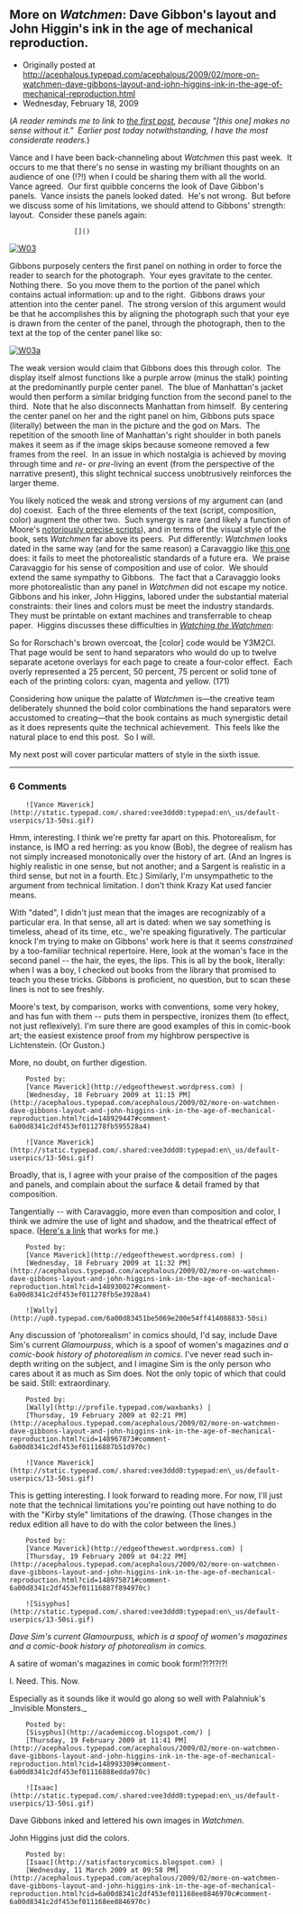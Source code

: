 ## More on <em>Watchmen</em>: Dave Gibbon's layout and John Higgin's ink in the age of mechanical reproduction.

 * Originally posted at http://acephalous.typepad.com/acephalous/2009/02/more-on-watchmen-dave-gibbons-layout-and-john-higgins-ink-in-the-age-of-mechanical-reproduction.html
 * Wednesday, February 18, 2009



(_A reader reminds me to link to [the first post](http://acephalous.typepad.com/acephalous/2009/02/like-what-i-did-with-the-dark-knight-only-this-time-about-the-fourth-issue-of-watchmenin-making-comics-scott-mccloud-argue.html), because_ _"[this one] makes no sense without it."  Earlier post today notwithstanding, I have the most considerate readers._)

Vance and I have been back-channeling about _Watchmen_ this past week.  It occurs to me that there's no sense in wasting my brilliant thoughts on an audience of one (!?!) when I could be sharing them with all the world.  Vance agreed.  Our first quibble concerns the look of Dave Gibbon's panels.  Vance insists the panels looked dated.  He's not wrong.  But before we discuss some of his limitations, we should attend to Gibbons' strength: layout.  Consider these panels again:

		

					[]()
			

[![W03](http://acephalous.typepad.com/.a/6a00d8341c2df453ef01116885f501970c-320wi)](http://acephalous.typepad.com/.a/6a00d8341c2df453ef01116885f501970c-pi)   

Gibbons purposely centers the first panel on nothing in order to force the reader to search for the photograph.  Your eyes gravitate to the center.  Nothing there.  So you move them to the portion of the panel which contains actual information: up and to the right.  Gibbons draws your attention into the center panel.  The strong version of this argument would be that he accomplishes this by aligning the photograph such that your eye is drawn from the center of the panel, through the photograph, then to the text at the top of the center panel like so:

[![W03a](http://acephalous.typepad.com/.a/6a00d8341c2df453ef011278fb13a428a4-320wi)](http://acephalous.typepad.com/.a/6a00d8341c2df453ef011278fb13a428a4-pi)

The weak version would claim that Gibbons does this through color.  The display itself almost functions like a purple arrow (minus the stalk) pointing at the predominantly purple center panel.  The blue of Manhattan's jacket would then perform a similar bridging function from the second panel to the third.  Note that he also disconnects Manhattan from himself.  By centering the center panel on her and the right panel on him, Gibbons puts space (literally) between the man in the picture and the god on Mars.  The repetition of the smooth line of Manhattan's right shoulder in both panels makes it seem as if the image skips because someone removed a few frames from the reel.  In an issue in which nostalgia is achieved by moving through time and _re_- or _pre_-living an event (from the perspective of the narrative present), this slight technical success unobtrusively reinforces the larger theme.    

You likely noticed the weak and strong versions of my argument can (and do) coexist.  Each of the three elements of the text (script, composition, color) augment the other two.  Such synergy is rare (and likely a function of Moore's [notoriously precise scripts](http://acephalous.typepad.com/acephalous/2009/01/teaching-the-overdetermined-image-.html)), and in terms of the visual style of the book, sets _Watchmen_ far above its peers.  Put differently: _Watchmen_ looks dated in the same way (and for the same reason) a Caravaggio like [this one](http://www.myfreewallpapers.net/artistic/wallpapers/caravaggio-the-calling-of-saint-matthew.jpg) does: it fails to meet the photorealistic standards of a future era.  We praise Caravaggio for his sense of composition and use of color.  We should extend the same sympathy to Gibbons.  The fact that a Caravaggio looks more photorealistic than any panel in _Watchmen_ did not escape my notice.  Gibbons and his inker, John Higgins, labored under the substantial material constraints: their lines and colors must be meet the industry standards.  They must be printable on extant machines and transferrable to cheap paper.  Higgins discusses these difficulties in _[Watching the Watchmen](http://www.amazon.com/exec/obidos/ASIN/1848560419/diesekoschmar-20)_:   

So for Rorschach's brown overcoat, the [color] code would be Y3M2CI.  That page would be sent to hand separators who would do up to twelve separate acetone overlays for each page to create a four-color effect.  Each overly represented a 25 percent, 50 percent, 75 percent or solid tone of each of the printing colors: cyan, magenta and yellow. (171)  

  
Considering how unique the palatte of _Watchmen_ is—the creative team deliberately shunned the bold color combinations the hand separators were accustomed to creating—that the book contains as much synergistic detail as it does represents quite the technical achievement.  This feels like the natural place to end this post.  So I will.    

My next post will cover particular matters of style in the sixth issue.    

			

* * *

### 6 Comments 

		

                
[]()

	

		![Vance Maverick](http://static.typepad.com/.shared:vee3ddd0:typepad:en\_us/default-userpics/13-50si.gif)
	

	

		

Hmm, interesting. I think we're pretty far apart on this. Photorealism, for instance, is IMO a red herring: as you know (Bob), the degree of realism has not simply increased monotonically over the history of art. (And an Ingres is highly realistic in one sense, but not another; and a Sargent is realistic in a third sense, but not in a fourth. Etc.) Similarly, I'm unsympathetic to the argument from technical limitation. I don't think Krazy Kat used fancier means.

With "dated", I didn't just mean that the images are recognizably of a particular era. In that sense, all art is dated: when we say something is timeless, ahead of its time, etc., we're speaking figuratively. The particular knock I'm trying to make on Gibbons' work here is that it seems _constrained_ by a too-familiar technical repertoire. Here, look at the woman's face in the second panel -- the hair, the eyes, the lips. This is all by the book, literally: when I was a boy, I checked out books from the library that promised to teach you these tricks. Gibbons is proficient, no question, but to scan these lines is not to see freshly.

Moore's text, by comparison, works with conventions, some very hokey, and has fun with them -- puts them in perspective, ironizes them (to effect, not just reflexively). I'm sure there are good examples of this in comic-book art; the easiest existence proof from my highbrow perspective is Lichtenstein. (Or Guston.)

More, no doubt, on further digestion.

	

		Posted by:
		[Vance Maverick](http://edgeofthewest.wordpress.com) |
		[Wednesday, 18 February 2009 at 11:15 PM](http://acephalous.typepad.com/acephalous/2009/02/more-on-watchmen-dave-gibbons-layout-and-john-higgins-ink-in-the-age-of-mechanical-reproduction.html?cid=148929447#comment-6a00d8341c2df453ef011278fb595528a4)

[]()

	

		![Vance Maverick](http://static.typepad.com/.shared:vee3ddd0:typepad:en\_us/default-userpics/13-50si.gif)
	

	

		

Broadly, that is, I agree with your praise of the composition of the pages and panels, and complain about the surface & detail framed by that composition.

Tangentially -- with Caravaggio, more even than composition and color, I think we admire the use of light and shadow, and the theatrical effect of space. ([Here's a link](http://www.wga.hu/frames-e.html?/html/c/caravagg/04/23conta.html) that works for me.)

	

		Posted by:
		[Vance Maverick](http://edgeofthewest.wordpress.com) |
		[Wednesday, 18 February 2009 at 11:32 PM](http://acephalous.typepad.com/acephalous/2009/02/more-on-watchmen-dave-gibbons-layout-and-john-higgins-ink-in-the-age-of-mechanical-reproduction.html?cid=148930027#comment-6a00d8341c2df453ef011278fb5e3928a4)

[]()

	

		![Wally](http://up0.typepad.com/6a00d83451be5069e200e54ff414088833-50si)
	

	

		

Any discussion of 'photorealism' in comics should, I'd say, include Dave Sim's current _Glamourpuss_, which is a spoof of women's magazines _and a comic-book history of photorealism in comics_. I've never read such in-depth writing on the subject, and I imagine Sim is the only person who cares about it as much as Sim does. Not the only topic of which that could be said. Still: extraordinary.

	

		Posted by:
		[Wally](http://profile.typepad.com/waxbanks) |
		[Thursday, 19 February 2009 at 02:21 PM](http://acephalous.typepad.com/acephalous/2009/02/more-on-watchmen-dave-gibbons-layout-and-john-higgins-ink-in-the-age-of-mechanical-reproduction.html?cid=148967873#comment-6a00d8341c2df453ef01116887b51d970c)

[]()

	

		![Vance Maverick](http://static.typepad.com/.shared:vee3ddd0:typepad:en\_us/default-userpics/13-50si.gif)
	

	

		

This is getting interesting.  I look forward to reading more.  For now, I'll just note that the technical limitations you're pointing out have nothing to do with the "Kirby style" limitations of the drawing.  (Those changes in the redux edition all have to do with the color between the lines.)

	

		Posted by:
		[Vance Maverick](http://edgeofthewest.wordpress.com) |
		[Thursday, 19 February 2009 at 04:22 PM](http://acephalous.typepad.com/acephalous/2009/02/more-on-watchmen-dave-gibbons-layout-and-john-higgins-ink-in-the-age-of-mechanical-reproduction.html?cid=148975071#comment-6a00d8341c2df453ef01116887f894970c)

[]()

	

		![Sisyphus](http://static.typepad.com/.shared:vee3ddd0:typepad:en\_us/default-userpics/13-50si.gif)
	

	

		

_Dave Sim's current Glamourpuss, which is a spoof of women's magazines and a comic-book history of photorealism in comics._

A satire of woman's magazines in comic book form!?!?!?!?! 

I. Need. This. Now.

Especially as it sounds like it would go along so well with Palahniuk's \_Invisible Monsters.\_

	

		Posted by:
		[Sisyphus](http://academiccog.blogspot.com/) |
		[Thursday, 19 February 2009 at 11:41 PM](http://acephalous.typepad.com/acephalous/2009/02/more-on-watchmen-dave-gibbons-layout-and-john-higgins-ink-in-the-age-of-mechanical-reproduction.html?cid=148993309#comment-6a00d8341c2df453ef01116888edda970c)

[]()

	

		![Isaac](http://static.typepad.com/.shared:vee3ddd0:typepad:en\_us/default-userpics/13-50si.gif)
	

	

		

Dave Gibbons inked and lettered his own images in _Watchmen_.

John Higgins just did the colors.

	

		Posted by:
		[Isaac](http://satisfactorycomics.blogspot.com) |
		[Wednesday, 11 March 2009 at 09:58 PM](http://acephalous.typepad.com/acephalous/2009/02/more-on-watchmen-dave-gibbons-layout-and-john-higgins-ink-in-the-age-of-mechanical-reproduction.html?cid=6a00d8341c2df453ef011168ee8846970c#comment-6a00d8341c2df453ef011168ee8846970c)

		

        